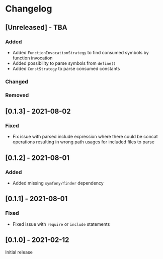 # Changelog

## [Unreleased] - TBA
### Added
- Added `FunctionInvocationStrategy` to find consumed symbols by function invocation
- Added possibility to parse symbols from `define()`
- Added `ConstStrategy` to parse consumed constants
### Changed
### Removed

## [0.1.3] - 2021-08-02
### Fixed
- Fix issue with parsed include expression where there could be concat operations
  resulting in wrong path usages for included files to parse

## [0.1.2] - 2021-08-01
### Added
- Added missing `symfony/finder` dependency

## [0.1.1] - 2021-08-01
### Fixed
- Fixed issue with `require` or `include` statements

## [0.1.0] - 2021-02-12
Initial release
